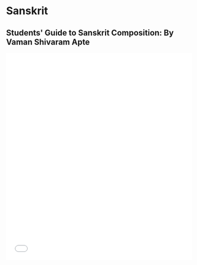 # Sanskrit

## Students' Guide to Sanskrit Composition: By Vaman Shivaram Apte

<embed src="./StudentsGuideToSanskritComposition-VsApte1925_text.pdf" type="application/pdf" style="width: 100%;height: 40em;"/>
